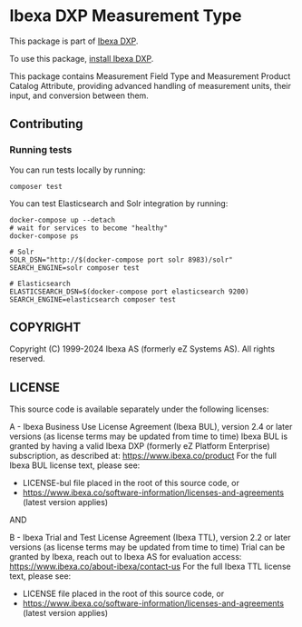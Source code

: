 # Ibexa DXP Measurement Type

This package is part of [Ibexa DXP](https://ibexa.co).

To use this package, [install Ibexa DXP](https://doc.ibexa.co/en/latest/install/).

This package contains Measurement Field Type and Measurement Product Catalog Attribute, providing advanced
handling of measurement units, their input, and conversion between them.

## Contributing

### Running tests

You can run tests locally by running:
```shell
composer test
```

You can test Elasticsearch and Solr integration by running:
```shell
docker-compose up --detach
# wait for services to become "healthy"
docker-compose ps

# Solr
SOLR_DSN="http://$(docker-compose port solr 8983)/solr" SEARCH_ENGINE=solr composer test

# Elasticsearch
ELASTICSEARCH_DSN=$(docker-compose port elasticsearch 9200) SEARCH_ENGINE=elasticsearch composer test
```

## COPYRIGHT

Copyright (C) 1999-2024 Ibexa AS (formerly eZ Systems AS). All rights reserved.

## LICENSE

This source code is available separately under the following licenses:

A - Ibexa Business Use License Agreement (Ibexa BUL),
version 2.4 or later versions (as license terms may be updated from time to time)
Ibexa BUL is granted by having a valid Ibexa DXP (formerly eZ Platform Enterprise) subscription,
as described at: https://www.ibexa.co/product
For the full Ibexa BUL license text, please see:
- LICENSE-bul file placed in the root of this source code, or
- https://www.ibexa.co/software-information/licenses-and-agreements (latest version applies)

AND

B - Ibexa Trial and Test License Agreement (Ibexa TTL),
version 2.2 or later versions (as license terms may be updated from time to time)
Trial can be granted by Ibexa, reach out to Ibexa AS for evaluation access: https://www.ibexa.co/about-ibexa/contact-us
For the full Ibexa TTL license text, please see:
- LICENSE file placed in the root of this source code, or
- https://www.ibexa.co/software-information/licenses-and-agreements (latest version applies)
